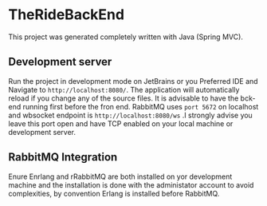 # TheRideBackEnd

This project was generated completely written with Java (Spring MVC).

## Development server

Run the project in development mode on JetBrains or you Preferred IDE and Navigate to `http://localhost:8080/`. The application will automatically reload if you change any of the source files.
It is advisable to have the bck-end running first before the fron end.
RabbitMQ uses `port 5672` on localhost and wbsocket endpoint is `http://localhost:8080/ws` .I strongly advise you leave this port open and have TCP enabled on your local machine or development server.

## RabbitMQ Integration

Enure Enrlang and rRabbitMQ are both installed on yor development machine and the installation is done with the administator account to avoid complexities, by convention Erlang is installed before RabbitMQ.
